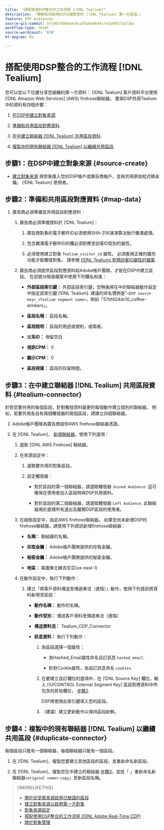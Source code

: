 ```yaml
---
title: 「搭配使用DSP整合的工作流程 [!DNL Tealium]"
description: 「瞭解如何啟用DSP以擷取您的 [!DNL Tealium] 第一方區段。」
feature: DSP Audiences
source-git-commit: e7c967d66be9c8ca78a64d644c7e3a691f1e216a
workflow-type: tm+mt
source-wordcount: '678'
ht-degree: 0%

---
```


# 搭配使用DSP整合的工作流程 [!DNL Tealium]

您可以從以下位置分享您組織的第一方資料： [!DNL Tealium] 客戶資料平台使用 [!DNL Amazon Web Services] (AWS) firehose聯結器。 要與DSP共用Tealium中的資料有四個步驟：

1. [在DSP中建立對象來源](#source-create).

1. [準備和共用區段對應資料](#map-data).

1. [在中建立聯結器 [!DNL Tealium] 共用區段資料](#tealium-connector).

1. [複製中的現有聯結器 [!DNL Tealium] 以繼續共用區段](#duplicate-connector).

## 步驟1：在DSP中建立對象來源 {#source-create}

* [建立對象來源](source-create.md) 將對象匯入您的DSP帳戶或廣告商帳戶，並與共用原始程式碼金鑰。 [!DNL Tealium] 使用者。

## 步驟2：準備和共用區段對應資料 {#map-data}

1. 廣告商必須準備並共用區段對應資料：

   1. 廣告商必須準備資料於 [!DNL Tealium]：

      1. 廣告商對象的電子郵件ID必須使用SHA-256演演算法執行雜湊處理。

      1. 包含雜湊電子郵件ID的欄必須對應至訪客ID型別的屬性。

      1. 必須使用建立對象 `Tealium_visitor_id` 屬性。 必須套用正確的擴充功能才能觸發對象。 請參閱 [[!DNL Tealium] 有關訪客ID屬性的檔案](https://docs.tealium.com/server-side/visitor-stitching/visitor-id-attribute/).

   1. 廣告商必須提供區段對應資料給Adobe帳戶團隊，才能在DSP中建立區段。 在逗號分隔值檔案中使用下列欄名和值：

      * **外部區段索引鍵：** 外部區段索引鍵，您稍後將在中的聯結器動作設定中指定該索引鍵 [!DNL Tealium]. 建議的命名慣例是&quot;`<DSP source key>_<Tealium segment name>`，例如「57bf424dc10_coffee-drinkers」。

      * **區段名稱：** 區段名稱。

      * **區段說明：** 區段的用途或規則，或兩者。

      * **父系ID：** 保留空白

      * **視訊CPM：** 0

      * **顯示CPM：** 0

      * **區段視窗：** 區段的存留時間。

## 步驟3：在中建立聯結器 [!DNL Tealium] 共用區段資料 {#tealium-connector}

針對您要共用的每個區段，針對觸發資料變更的每個動作建立個別的聯結器。 例如，若要共用各自有兩個觸發器的兩個區段，請建立四個聯結器。

1. Adobe帳戶團隊為廣告商提供AWS firehose聯結器憑證。

1. 在 [!DNL Tealium]， [新增聯結器](https://docs.tealium.com/server-side/connectors/add/)，使用下列選項：

   1. 選取 [!DNL AWS Firehose] 聯結器。

   1. 在來源設定中：

      1. 選取要共用的對象區段。

      1. 設定觸發器：

         * 對於區段的第一個聯結器，請選取觸發器 `Joined Audience`. 這可確保在使用者加入區段時與DSP共用資料。

         * 對於區段的第二個聯結器，請選取觸發器 `Left Audience`. 此聯結器用於處理所有退出及離開DSP區段的使用者。

   1. 在組態設定中，指定AWS firehose聯結器。 如果您尚未新增DSP的firehose聯結器，請使用下列資訊新增firehose聯結器：

      * **名稱：** 聯結器的名稱。

      * **存取金鑰：** Adobe帳戶團隊提供的存取金鑰。

      * **秘密金鑰：** Adobe帳戶團隊提供的秘密金鑰。

      * **地區：** 美國東北維吉尼亞(us-east-1)

   1. 在動作設定中，執行下列動作：

      1. 建立「將客戶資料傳送至傳遞串流（進階）」動作，使用下列資訊將資料新增至區段：

         * **動作名稱：** 動作的名稱。

         * **動作型別：** 傳送客戶資料至傳遞串流（進階）

         * **傳送資料流：** Tealium_CDP_Connector

         * **訊息資料：**  執行下列動作：

            1. 為區段選擇一個屬性：

               * 為Hashed_Email屬性命名自訂訊息 `hashed_email`.

               * 針對Cookie屬性，為自訂訊息命名 `cookies`.

            1. 在要建立自訂欄位的選項中，在 [!DNL Source Key] 欄位，輸入 [!UICONTROL External Segment Key] 區段對應資料中所包含的其他欄位， [步驟2](#map-data).

               DSP將使用此索引鍵填入您的區段。

            1. （建議）建立更新動作以保持區段新鮮。

## 步驟4：複製中的現有聯結器 [!DNL Tealium] 以繼續共用區段 {#duplicate-connector}

每個區段只能有一個聯結器，每個聯結器只能有一個區段。

1. 在 [!DNL Tealium]，複製您要建立其他區段的區段，並重新命名新區段。

1. 在 [!DNL Tealium]，複製您在中建立的聯結器 [步驟3](#tealium-connector)，並從「 」重新命名新聯結器`<original name>-copy`」至新區段名稱。

>[!MORELIKETHIS]
>
>* [關於從受眾來源啟用已驗證的區段](/help/dsp/audiences/sources/source-about.md)
>* [建立對象來源以啟用第一方對象](source-create.md)
>* [對象來源設定](source-settings.md)
>* [搭配使用DSP整合的工作流程 [!DNL Adobe Real-Time CDP]](/help/dsp/audiences/sources/source-adobe-rtcdp.md)
>* [關於對象管理](/help/dsp/audiences/audience-about.md)
